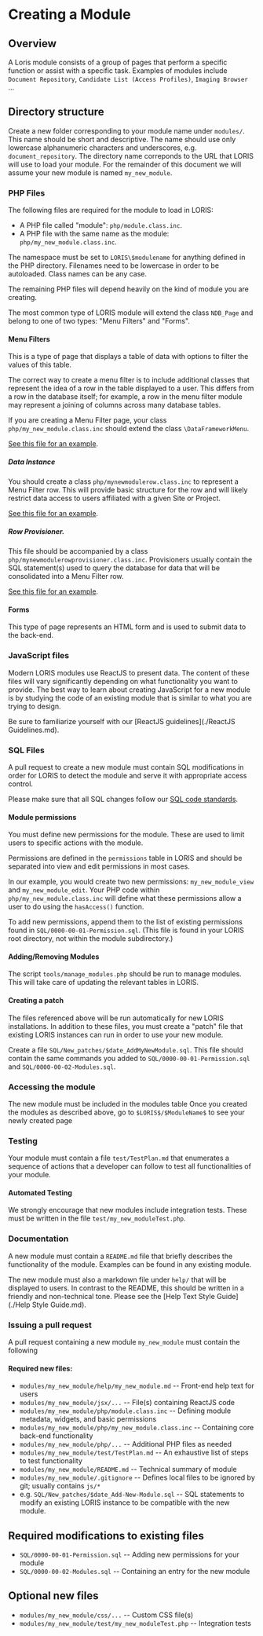 # Creating a Module

## Overview

A Loris module consists of a group of pages that perform a specific function or assist with a specific task. Examples of modules include `Document Repository`, `Candidate List (Access Profiles)`, `Imaging Browser` ...

## Directory structure

Create a new folder corresponding to your module name under `modules/`. 
This name should be short and descriptive. 
The name should use only lowercase alphanumeric characters and underscores, e.g. `document_repository`.
The directory name correponds to the URL that LORIS will use to load your module.
For the remainder of this document we will assume your new module is named `my_new_module`.

### PHP Files

The following files are required for the module to load in LORIS:

* A PHP file called "module": `php/module.class.inc`.
* A PHP file with the same name as the module: `php/my_new_module.class.inc`.

The namespace must be set to `LORIS\$modulename` for anything defined in the PHP directory. Filenames need to be lowercase in order to be autoloaded. Class names can be any case.

The remaining PHP files will depend heavily on the kind of module you are creating. 

The most common type of LORIS module will extend the class `NDB_Page` and belong to one of two types:
"Menu Filters" and "Forms".

#### Menu Filters

This is a type of page that displays a table of data with options to filter the values of this table.

The correct way to create a menu filter is to include additional classes that represent the idea of a
row in the table displayed to a user. This differs from a row in the database itself; for example, a row in the 
menu filter module may represent a joining of columns across many database tables.

If you are creating a Menu Filter page, your class `php/my_new_module.class.inc` should extend
the class `\DataFrameworkMenu`.

[See this file for an example](../../../modules/dicom_archive/php/dicom_archive.class.inc).

##### Data Instance
You should create a class `php/mynewmodulerow.class.inc` to represent a Menu Filter row. This will
provide basic structure for the row and will likely restrict data access to users
affiliated with a given Site or Project.

[See this file for an example](../../../modules/dicom_archive/php/dicomarchiverow.class.inc).

##### Row Provisioner.
This file should be accompanied by a class `php/mynewmodulerowprovisioner.class.inc`. Provisioners usually
contain the SQL statement(s) used to query the database for data that will be consolidated into a
Menu Filter row.

[See this file for an example](../../../modules/dicom_archive/php/dicomarchiverowprovisioner.class.inc).

#### Forms

This type of page represents an HTML form and is used to submit data to the back-end.

### JavaScript files

Modern LORIS modules use ReactJS to present data. The content of these files will vary significantly
depending on what functionality you want to provide. The best way to learn about creating JavaScript
for a new module is by studying the code of an existing module that is similar to what you are
trying to design.

Be sure to familiarize yourself with our [ReactJS guidelines](./ReactJS Guidelines.md).

### SQL Files

A pull request to create a new module must contain SQL modifications in order for LORIS to detect the module
and serve it with appropriate access control.

Please make sure that all SQL changes follow our [SQL code standards](../../SQLModelingStandard.md).

#### Module permissions

You must define new permissions for the module. These are used to limit users to specific actions with the module.

Permissions are defined in the `permissions` table in LORIS and should be separated into view and edit permissions in most cases.

In our example, you would create two new permissions: `my_new_module_view` and `my_new_module_edit`. Your PHP code within
`php/my_new_module.class.inc` will define what these permissions allow a user to do using the `hasAccess()` function. 

To add new permissions, append them to the list of existing permissions found in `SQL/0000-00-01-Permission.sql`. (This file is found in your LORIS root directory, not within the module subdirectory.)

#### Adding/Removing Modules

The script `tools/manage_modules.php` should be run to manage modules. This will take care
of updating the relevant tables in LORIS.

#### Creating a patch

The files referenced above will be run automatically for new LORIS installations. In addition to these files,
you must create a "patch" file that existing LORIS instances can run in order to use your new module.

Create a file `SQL/New_patches/$date_AddMyNewModule.sql`. This file should contain the same commands you added
to `SQL/0000-00-01-Permission.sql` and `SQL/0000-00-02-Modules.sql`.

### Accessing the module

The new module must be included in the modules table 
Once you created the modules as described above, go to `$LORIS$/$ModuleName$` to see your newly created page

### Testing

Your module must contain a file `test/TestPlan.md` that enumerates a sequence of actions that a developer can
follow to test all functionalities of your module.

#### Automated Testing

We strongly encourage that new modules include integration tests. These must be written in the file
`test/my_new_moduleTest.php`.

### Documentation

A new module must contain a `README.md` file that briefly describes the functionality of the module.
Examples can be found in any existing module.

The new module must also a markdown file under `help/` that will be displayed to users. In contrast to the README, this should
be written in a friendly and non-technical tone. Please see the [Help Text Style Guide](./Help Style Guide.md).

### Issuing a pull request

A pull request containing a new module `my_new_module` must contain the following 

#### Required new files:

* `modules/my_new_module/help/my_new_module.md` -- Front-end help text for users
* `modules/my_new_module/jsx/...` -- File(s) containing ReactJS code
* `modules/my_new_module/php/module.class.inc` -- Defining module metadata, widgets, and basic permissions
* `modules/my_new_module/php/my_new_module.class.inc` -- Containing core back-end functionality
* `modules/my_new_module/php/...` -- Additional PHP files as needed
* `modules/my_new_module/test/TestPlan.md` -- An exhaustive list of steps to test functionality
* `modules/my_new_module/README.md` -- Technical summary of module
* `modules/my_new_module/.gitignore` -- Defines local files to be ignored by git; usually contains `js/*`
* e.g. `SQL/New_patches/$date_Add-New-Module.sql` -- SQL statements to modify an existing LORIS instance to be compatible with the new module.

## Required modifications to existing files
* `SQL/0000-00-01-Permission.sql` -- Adding new permissions for your module
* `SQL/0000-00-02-Modules.sql` -- Containing an entry for the new module

## Optional new files
* `modules/my_new_module/css/...` -- Custom CSS file(s)
* `modules/my_new_module/test/my_new_moduleTest.php` -- Integration tests
